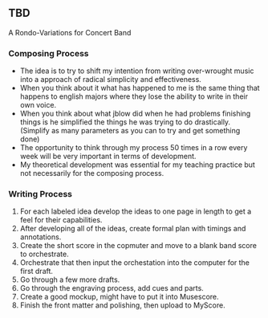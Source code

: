 TBD
---
A Rondo-Variations for Concert Band

### Composing Process
- The idea is to try to shift my intention from writing over-wrought music into a approach of radical simplicity and effectiveness.
- When you think about it what has happened to me is the same thing that happens to english majors where they lose the ability to write in their own voice.
- When you think about what jblow did when he had problems finishing things is he simplified the things he was trying to do drastically. (Simplify as many parameters as you can to try and get something done)
- The opportunity to think through my process 50 times in a row every week will be very important in terms of development.
- My theoretical development was essential for my teaching practice but not necessarily for the composing process.

### Writing Process
1. For each labeled idea develop the ideas to one page in length to get a feel for their capabilities.
1. After developing all of the ideas, create formal plan with timings and annotations.
1. Create the short score in the copmuter and move to a blank band score to orchestrate.
1. Orchestrate that then input the orchestation into the computer for the first draft.
1. Go through a few more drafts.
1. Go through the engraving process, add cues and parts.
1. Create a good mockup, might have to put it into Musescore.
1. Finish the front matter and polishing, then upload to MyScore.
